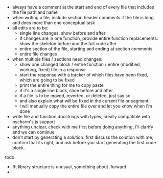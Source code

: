 * always have a comment at the start and end of every file that includes the file path and name
* when writing a file, include section header comments if the file is long and does more than one conceptual task
* all edits are to be:
    * single line changes, show before and after
    * if changes are in one function, provide entire function replacements: show the skeleton before and the full code after
    * entire section of the file, starting and ending at section comments
    * entire file changes
* when multiple files / sections need changes:
    * show one changed block / entire function / entire (modified, working, fixed) file in a response
    * start the response with a tracker of which files have been fixed, which are going to be fixed
    * print the entire thing for me to copy paste
    * if it's a single line block, shoe before and after
    * if a file is to be moved, reverted, or deleted, just say so
    * and also explain what will be fixed in the current file or segment
    * i will manually copy the entire file over and let you know when i'm done
* write file and function docstrings with types, ideally compatible with pycharm's js support
* anything unclear, check with me first before doing anything, i'll clarify and we can continue
* don't start by generating a solution. first discuss the solution with me, confirm that its right, and ask before you start generating the first code block.

todo:

* fft library structure is unusual, something about .forward
* 